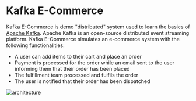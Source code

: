 # Kafka E-Commerce

Kafka E-Commerce is demo "distributed" system used to learn the basics of [Apache Kafka](https://kafka.apache.org/). 
Apache Kafka is an open-source distributed event streaming platform. Kafka E-Commerce simulates an e-commerce system 
with the following functionalities:
* A user can add items to their cart and place an order
* Payment is processed for the order while an email sent to the user informing them that their order has been placed
* The fulfillment team processed and fulfils the order
* The user is notified that their order has been dispatched

![architecture]("/screenshots/architecture.png")
